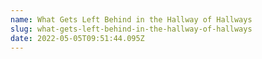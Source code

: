 ```yaml
---
name: What Gets Left Behind in the Hallway of Hallways
slug: what-gets-left-behind-in-the-hallway-of-hallways
date: 2022-05-05T09:51:44.095Z
---
```



